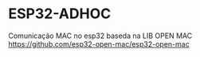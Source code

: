 # ESP32-ADHOC
Comunicação MAC no esp32 baseda na LIB OPEN MAC
https://github.com/esp32-open-mac/esp32-open-mac
